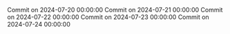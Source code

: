 Commit on 2024-07-20 00:00:00
Commit on 2024-07-21 00:00:00
Commit on 2024-07-22 00:00:00
Commit on 2024-07-23 00:00:00
Commit on 2024-07-24 00:00:00
